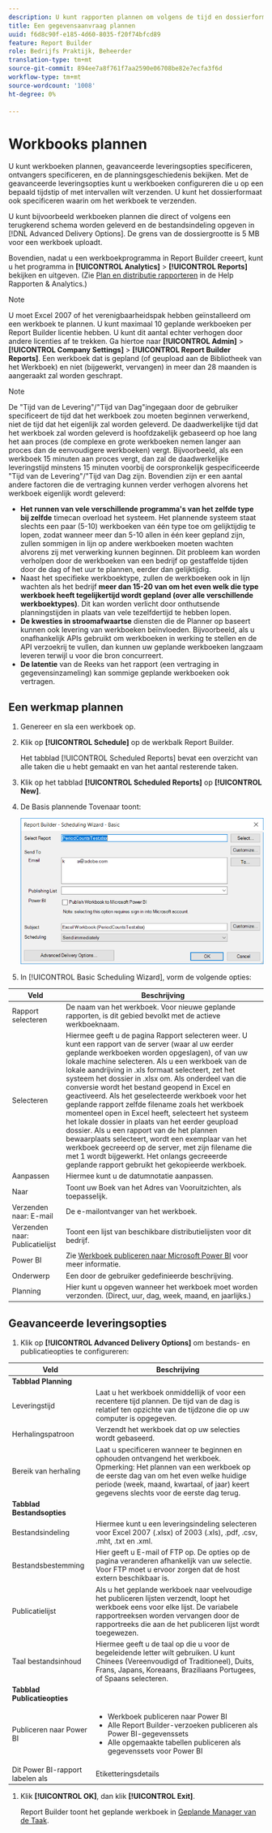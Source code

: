 ```yaml
---
description: U kunt rapporten plannen om volgens de tijd en dossierformaat te verzenden dat u bepaalt.
title: Een gegevensaanvraag plannen
uuid: f6d8c90f-e185-4d60-8035-f20f74bfcd89
feature: Report Builder
role: Bedrijfs Praktijk, Beheerder
translation-type: tm+mt
source-git-commit: 894ee7a8f761f7aa2590e06708be82e7ecfa3f6d
workflow-type: tm+mt
source-wordcount: '1008'
ht-degree: 0%

---
```



# Workbooks plannen

U kunt werkboeken plannen, geavanceerde leveringsopties specificeren, ontvangers specificeren, en de planningsgeschiedenis bekijken. Met de geavanceerde leveringsopties kunt u werkboeken configureren die u op een bepaald tijdstip of met intervallen wilt verzenden. U kunt het dossierformaat ook specificeren waarin om het werkboek te verzenden.

U kunt bijvoorbeeld werkboeken plannen die direct of volgens een terugkerend schema worden geleverd en de bestandsindeling opgeven in [!DNL Advanced Delivery Options]. De grens van de dossiergrootte is 5 MB voor een werkboek uploadt.

Bovendien, nadat u een werkboekprogramma in Report Builder creeert, kunt u het programma in **[!UICONTROL Analytics]** > **[!UICONTROL Reports]** bekijken en uitgeven. (Zie [Plan en distributie rapporteren](/help/analyze/reports-analytics/scheduling.md) in de Help Rapporten &amp; Analytics.)

>[!NOTE]
>
>U moet Excel 2007 of het verenigbaarheidspak hebben geïnstalleerd om een werkboek te plannen. U kunt maximaal 10 geplande werkboeken per Report Builder licentie hebben. U kunt dit aantal echter verhogen door andere licenties af te trekken. Ga hiertoe naar **[!UICONTROL Admin]** > **[!UICONTROL Company Settings]** > **[!UICONTROL Report Builder Reports]**. Een werkboek dat is gepland (of geupload aan de Bibliotheek van het Werkboek) en niet (bijgewerkt, vervangen) in meer dan 28 maanden is aangeraakt zal worden geschrapt.

>[!NOTE]
>
>De &quot;Tijd van de Levering&quot;/&quot;Tijd van Dag&quot;ingegaan door de gebruiker specificeert de tijd dat het werkboek zou moeten beginnen verwerkend, niet de tijd dat het eigenlijk zal worden geleverd. De daadwerkelijke tijd dat het werkboek zal worden geleverd is hoofdzakelijk gebaseerd op hoe lang het aan proces (de complexe en grote werkboeken nemen langer aan proces dan de eenvoudigere werkboeken) vergt. Bijvoorbeeld, als een werkboek 15 minuten aan proces vergt, dan zal de daadwerkelijke leveringstijd minstens 15 minuten voorbij de oorspronkelijk gespecificeerde &quot;Tijd van de Levering&quot;/&quot;Tijd van Dag zijn.
>Bovendien zijn er een aantal andere factoren die de vertraging kunnen verder verhogen alvorens het werkboek eigenlijk wordt geleverd:
>
> * **Het runnen van vele verschillende programma&#39;s van het zelfde type bij zelfde** timecan overload het systeem. Het plannende systeem staat slechts een paar (5-10) werkboeken van één type toe om gelijktijdig te lopen, zodat wanneer meer dan 5-10 allen in één keer gepland zijn, zullen sommigen in lijn op andere werkboeken moeten wachten alvorens zij met verwerking kunnen beginnen. Dit probleem kan worden verholpen door de werkboeken van een bedrijf op gestaffelde tijden door de dag of het uur te plannen, eerder dan gelijktijdig.
> * Naast het specifieke werkboektype, zullen de werkboeken ook in lijn wachten als het bedrijf **meer dan 15-20 van om het even welk die type werkboek heeft tegelijkertijd wordt gepland (over alle verschillende werkboektypes)**. Dit kan worden verlicht door onthutsende planningstijden in plaats van vele tezelfdertijd te hebben lopen.
> * **De kwesties in stroomafwaartse** diensten die de Planner op baseert kunnen ook levering van werkboeken beïnvloeden. Bijvoorbeeld, als u onafhankelijk APIs gebruikt om werkboeken in werking te stellen en de API verzoekrij te vullen, dan kunnen uw geplande werkboeken langzaam leveren terwijl u voor die bron concurreert.
> * **De latentie**  van de Reeks van het rapport (een vertraging in gegevensinzameling) kan sommige geplande werkboeken ook vertragen.


## Een werkmap plannen

1. Genereer en sla een werkboek op.
1. Klik op **[!UICONTROL Schedule]** op de werkbalk Report Builder.

   Het tabblad [!UICONTROL Scheduled Reports] bevat een overzicht van alle taken die u hebt gemaakt en van het aantal resterende taken.
1. Klik op het tabblad **[!UICONTROL Scheduled Reports]** op **[!UICONTROL New]**.
1. De Basis plannende Tovenaar toont:

   ![](assets/simple-schedule-wizard.png)

1. In [!UICONTROL Basic Scheduling Wizard], vorm de volgende opties:

| Veld | Beschrijving |
|--- |--- |
| Rapport selecteren | De naam van het werkboek. Voor nieuwe geplande rapporten, is dit gebied bevolkt met de actieve werkboeknaam. |
| Selecteren | Hiermee geeft u de pagina Rapport selecteren weer. U kunt een rapport van de server (waar al uw eerder geplande werkboeken worden opgeslagen), of van uw lokale machine selecteren. Als u een werkboek van de lokale aandrijving in .xls formaat selecteert, zet het systeem het dossier in .xlsx om. Als onderdeel van die conversie wordt het bestand geopend in Excel en geactiveerd. Als het geselecteerde werkboek voor het geplande rapport zelfde filename zoals het werkboek momenteel open in Excel heeft, selecteert het systeem het lokale dossier in plaats van het eerder geupload dossier. Als u een rapport van de het plannen bewaarplaats selecteert, wordt een exemplaar van het werkboek gecreeerd op de server, met zijn filename die met 1 wordt bijgewerkt. Het onlangs gecreeerde geplande rapport gebruikt het gekopieerde werkboek. |
| Aanpassen | Hiermee kunt u de datumnotatie aanpassen. |
| Naar | Toont uw Boek van het Adres van Vooruitzichten, als toepasselijk. |
| Verzenden naar: E-mail | De e-mailontvanger van het werkboek. |
| Verzenden naar: Publicatielijst | Toont een lijst van beschikbare distributielijsten voor dit bedrijf. |
| Power BI | Zie [Werkboek publiceren naar Microsoft Power BI](/help/analyze/report-builder/c-publish-power-bi/integration-power-bi.md) voor meer informatie. |
| Onderwerp | Een door de gebruiker gedefinieerde beschrijving. |
| Planning | Hier kunt u opgeven wanneer het werkboek moet worden verzonden. (Direct, uur, dag, week, maand, en jaarlijks.) |

## Geavanceerde leveringsopties

1. Klik op **[!UICONTROL Advanced Delivery Options]** om bestands- en publicatieopties te configureren:

| Veld | Beschrijving |
|--- |--- |
| **Tabblad Planning** |  |
| Leveringstijd | Laat u het werkboek onmiddellijk of voor een recentere tijd plannen. De tijd van de dag is relatief ten opzichte van de tijdzone die op uw computer is opgegeven. |
| Herhalingspatroon | Verzendt het werkboek dat op uw selecties wordt gebaseerd. |
| Bereik van herhaling | Laat u specificeren wanneer te beginnen en ophouden ontvangend het werkboek.   Opmerking:  Het plannen van een werkboek op de eerste dag van om het even welke huidige periode (week, maand, kwartaal, of jaar) keert gegevens slechts voor de eerste dag terug. |
| **Tabblad Bestandsopties** |  |
| Bestandsindeling | Hiermee kunt u een leveringsindeling selecteren voor Excel 2007 (.xlsx) of 2003 (.xls), .pdf, .csv, .mht, .txt en .xml. |
| Bestandsbestemming | Hier geeft u E-mail of FTP op. De opties op de pagina veranderen afhankelijk van uw selectie. Voor FTP moet u ervoor zorgen dat de host extern beschikbaar is. |
| Publicatielijst | Als u het geplande werkboek naar veelvoudige het publiceren lijsten verzendt, loopt het werkboek eens voor elke lijst. De variabele rapportreeksen worden vervangen door de rapportreeks die aan de het publiceren lijst wordt toegewezen. |
| Taal bestandsinhoud | Hiermee geeft u de taal op die u voor de begeleidende letter wilt gebruiken. U kunt Chinees (Vereenvoudigd of Traditioneel), Duits, Frans, Japans, Koreaans, Braziliaans Portugees, of Spaans selecteren. |
| **Tabblad Publicatieopties** |  |
| Publiceren naar Power BI | <ul><li>Werkboek publiceren naar Power BI</li><li>Alle Report Builder-verzoeken publiceren als Power BI-gegevenssets</li><li>Alle opgemaakte tabellen publiceren als gegevenssets voor Power BI</li></ul> |
| Dit Power BI-rapport labelen als | Etiketteringsdetails |

1. Klik **[!UICONTROL OK]**, dan klik **[!UICONTROL Exit]**.

   Report Builder toont het geplande werkboek in [Geplande Manager van de Taak](/help/analyze/report-builder/r-arb-scheduled-reports.md).

